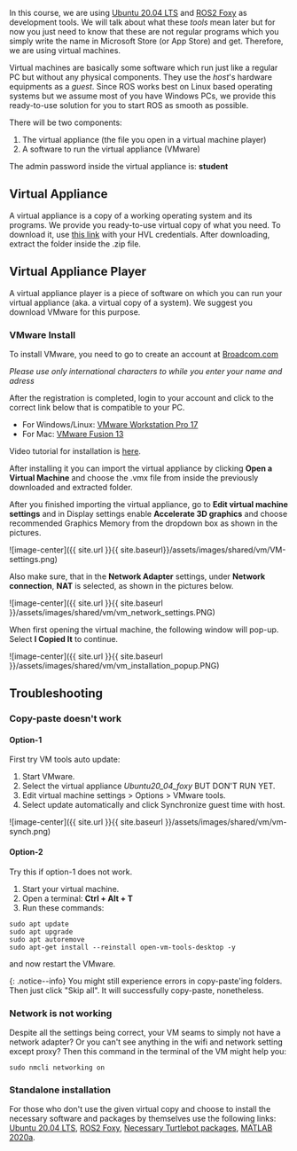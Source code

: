 In this course, we are using [Ubuntu 20.04 LTS](https://releases.ubuntu.com/focal/) and [ROS2 Foxy](https://docs.ros.org/en/foxy/Installation/Ubuntu-Install-Debians.html) as development tools. We will talk about what these *tools* mean later but for now you just need to know that these are not regular programs which you simply write the name in Microsoft Store (or App Store) and get. Therefore, we are using virtual machines.

Virtual machines are basically some software which run just like a
regular PC but without any physical components. They use the *host*\'s
hardware equipments as a *guest*. Since ROS works best on Linux based
operating systems but we assume most of you have Windows PCs, we provide
this ready-to-use solution for you to start ROS as smooth as possible.

There will be two components:

1. The virtual appliance (the file you open in a virtual machine player)
2. A software to run the virtual appliance (VMware)

The admin password inside the virtual appliance is: **student**

## Virtual Appliance

A virtual appliance is a copy of a working operating system and its
programs. We provide you ready-to-use virtual copy of what you need. To
download it, use [this
link](https://drive.google.com/file/d/15QU57vWVVieqcQ1c6Yy_SgfXyAmGCMJW/view?usp=sharing)
with your HVL credentials. After downloading, extract the folder inside
the .zip file.

## Virtual Appliance Player

A virtual appliance player is a piece of software on which you can run your
virtual appliance (aka. a virtual copy of a system). We suggest you download VMware for this purpose.

### VMware Install

To install VMware, you need to go to create an account at [Broadcom.com](https://profile.broadcom.com/web/registration)

*Please use only international characters to while you enter your name and adress*

After the registration is completed, login to your account and click to the correct link below that is compatible to your PC.

- For Windows/Linux: [VMware Workstation Pro 17](https://support.broadcom.com/group/ecx/productdownloads?subfamily=VMware%20Workstation%20Pro) 
- For Mac: [VMware Fusion 13](https://support.broadcom.com/group/ecx/productdownloads?subfamily=VMware+Fusion) 

Video tutorial for installation is [here](https://www.youtube.com/watch?v=kTO810vbF_E&t=3s).


After installing it you can import the virtual appliance by clicking
**Open a Virtual Machine** and choose the .vmx file from inside the
previously downloaded and extracted folder.

After you finished importing the virtual appliance, go to **Edit virtual
machine settings** and in Display settings enable **Accelerate 3D
graphics** and choose recommended Graphics Memory from the dropdown box
as shown in the pictures.

![image-center]({{ site.url }}{{ site.baseurl}}/assets/images/shared/vm/VM-settings.png)

Also make sure, that in the **Network Adapter** settings, under
**Network connection**, **NAT** is selected, as shown in the pictures
below.

![image-center]({{ site.url }}{{ site.baseurl }}/assets/images/shared/vm/vm_network_settings.PNG)

When first opening the virtual machine, the following window will pop-up. Select **I Copied It** to continue.

![image-center]({{ site.url }}{{ site.baseurl }}/assets/images/shared/vm/vm_installation_popup.PNG)

## Troubleshooting

### Copy-paste doesn't work

#### Option-1

First try VM tools auto update:

1. Start VMware.
1. Select the virtual appliance *Ubuntu20_04_foxy* BUT DON'T RUN YET.
1. Edit virtual machine settings > Options > VMware tools.
1. Select update automatically and click Synchronize guest time with host.

![image-center]({{ site.url }}{{ site.baseurl }}/assets/images/shared/vm/vm-synch.png)

#### Option-2

Try this if option-1 does not work.

1. Start your virtual machine.
1. Open a terminal: **Ctrl + Alt + T**
1. Run these commands:

```
sudo apt update
sudo apt upgrade
sudo apt autoremove
sudo apt-get install --reinstall open-vm-tools-desktop -y
```
and now restart the VMware.

{: .notice--info}
You might still experience errors in copy-paste'ing folders. Then just click "Skip all". It will successfully copy-paste, nonetheless.

### Network is not working
Despite all the settings being correct, your VM seams to simply not have a network adapter? Or you can't see anything in the wifi and network setting except proxy? 
Then this command in the terminal of the VM might help you:
```
sudo nmcli networking on
```

### Standalone installation

For those who don't use the given virtual copy and choose to install
the necessary software and packages by themselves use the following
links: [Ubuntu 20.04 LTS](https://releases.ubuntu.com/20.04/), [ROS2 Foxy](https://docs.ros.org/en/foxy/Installation/Ubuntu-Install-Debians.html), [Necessary
Turtlebot
packages](https://emanual.robotis.com/docs/en/platform/turtlebot3/quick-start/),
[MATLAB
2020a](https://se.mathworks.com/products/new_products/release2020a.html).
